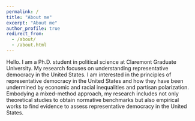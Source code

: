 ```yaml
---
permalink: /
title: "About me"
excerpt: "About me"
author_profile: true
redirect_from: 
  - /about/
  - /about.html
---
```


Hello. I am a Ph.D. student in political science at Claremont Graduate University. My research focuses on understanding representative democracy in the United States. I am interested in the principles of representative democracy in the United States and how they have been undermined by economic and racial inequalities and partisan polarization. Embodying a mixed-method approach, my research includes not only theoretical studies to obtain normative benchmarks but also empirical works to find evidence to assess representative democracy in the United States.
